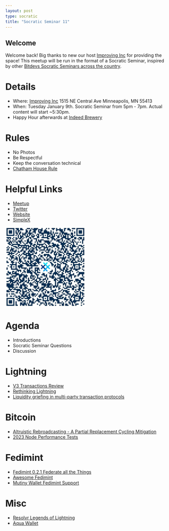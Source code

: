 ```yaml
---
layout: post
type: socratic
title: "Socratic Seminar 11"
---
```


## Welcome

Welcome back! Big thanks to new our host [Improving Inc](https://improving.com/) for providing the space!
This meetup will be run in the format of a Socratic Seminar, inspired by other [Bitdevs Socratic Seminars across the country](https://bitdevs.org/cities).

# Details
 - Where: [Improving Inc](https://www.google.com/maps/place/1515+NE+Central+Ave,+Minneapolis,+MN+55413/@45.0037797,-93.2469316,17z/data=!4m6!3m5!1s0x52b32d965c06ad57:0x277e62e6c3015129!8m2!3d45.0039428!4d-93.2456978!16s%2Fg%2F11bw3z3dw6) 1515 NE Central Ave Minneapolis, MN 55413
 - When: Tuesday January 9th. Socratic Seminar from 5pm - 7pm. Actual content will start ~5:30pm. 
 - Happy Hour afterwards at [Indeed Brewery](https://www.indeedbrewing.com/)

# Rules
 - No Photos
 - Be Respectful
 - Keep the conversation technical
 - [Chatham House Rule](https://www.facilitator.school/blog/chatham-house-rule)

# Helpful Links
 - [Meetup](https://www.meetup.com/minneapolis-bitcoin-developers/events/298091015/)
 - [Twitter](https://twitter.com/BitcoinersMPLS)
 - [Website](https://bitdevsmpls.org)
 - [SimpleX](https://simplex.chat/contact#/?v=1-2&smp=smp%3A%2F%2FenEkec4hlR3UtKx2NMpOUK_K4ZuDxjWBO1d9Y4YXVaA%3D%40smp14.simplex.im%2F2yDM8Eh4B5js6FLUOsANpVYwUt79Q_TO%23%2F%3Fv%3D1-2%26dh%3DMCowBQYDK2VuAyEAqaz4Ij9Xxn3ziHXN9DhPBdbTgYc-XjGpKcr-oDBL-hc%253D%26srv%3Daspkyu2sopsnizbyfabtsicikr2s4r3ti35jogbcekhm3fsoeyjvgrid.onion&data=%7B%22type%22%3A%22group%22%2C%22groupLinkId%22%3A%22I3WA2zuDa5OOHwDT6m0G8Q%3D%3D%22%7D)


<img src="../simplex.jpeg" width="250" height="250" />

# Agenda
 - Introductions
 - Socratic Seminar Questions
 - Discussion

# Lightning
 - [V3 Transactions Review](https://petertodd.org/2023/v3-transactions-review)
 - [Rethinking Lightning](https://stacker.news/items/379225)
 - [Liquidity griefing in multi-party transaction protocols](https://delvingbitcoin.org/t/liquidity-griefing-in-multi-party-transaction-protocols/264)

# Bitcoin
 - [Altruistic Rebroadcasting - A Partial Replacement Cycling Mitigation](https://lists.linuxfoundation.org/pipermail/bitcoin-dev/2023-December/022188.html)
 - [2023 Node Performance Tests](https://archive.ph/QCgOr)

# Fedimint
 - [Fedimint 0.2.1 Federate all the Things](https://github.com/fedimint/fedimint/releases/tag/v0.2.1)
 - [Awesome Fedimint](https://github.com/fedimint/awesome-fedimint)
 - [Mutiny Wallet Fedimint Support](https://github.com/MutinyWallet/mutiny-node/releases/tag/v0.5.1)

# Misc
 - [Resolvr Legends of Lightning](https://www.nobsbitcoin.com/legends-of-lightning-vol-2-winners/)
 - [Aqua Wallet](https://aquawallet.io/)